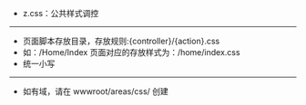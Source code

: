 ﻿- z.css：公共样式调控

---
+ 页面脚本存放目录，存放规则:{controller}/{action}.css
+ 如：/Home/Index 页面对应的存放样式为：/home/index.css
+ 统一小写

---
+ 如有域，请在 wwwroot/areas/css/ 创建